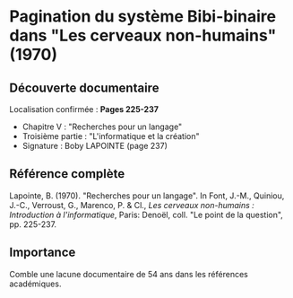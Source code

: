 # Pagination du système Bibi-binaire dans "Les cerveaux non-humains" (1970)

## Découverte documentaire
Localisation confirmée : **Pages 225-237**
- Chapitre V : "Recherches pour un langage"  
- Troisième partie : "L'informatique et la création"
- Signature : Boby LAPOINTE (page 237)

## Référence complète
Lapointe, B. (1970). "Recherches pour un langage". In Font, J.-M., Quiniou, J.-C., Verroust, G., Marenco, P. & Cl., *Les cerveaux non-humains : Introduction à l'informatique*, Paris: Denoël, coll. "Le point de la question", pp. 225-237.

## Importance
Comble une lacune documentaire de 54 ans dans les références académiques.
